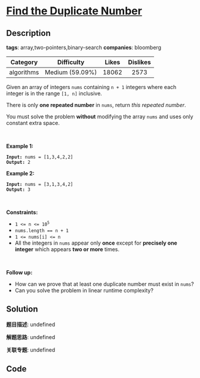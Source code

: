 # [Find the Duplicate Number](https://leetcode.com/problems/find-the-duplicate-number/description/)

## Description

**tags**: array,two-pointers,binary-search
**companies**: bloomberg

| Category | Difficulty | Likes | Dislikes |
| :------: | :--------: | :---: | :------: |
| algorithms | Medium (59.09%) | 18062 | 2573 |

<p>Given an array of integers <code>nums</code> containing&nbsp;<code>n + 1</code> integers where each integer is in the range <code>[1, n]</code> inclusive.</p>

<p>There is only <strong>one repeated number</strong> in <code>nums</code>, return <em>this&nbsp;repeated&nbsp;number</em>.</p>

<p>You must solve the problem <strong>without</strong> modifying the array <code>nums</code>&nbsp;and uses only constant extra space.</p>

<p>&nbsp;</p>
<p><strong class="example">Example 1:</strong></p>

<pre><code><strong>Input:</strong> nums = [1,3,4,2,2]
<strong>Output:</strong> 2</code></pre>

<p><strong class="example">Example 2:</strong></p>

<pre><code><strong>Input:</strong> nums = [3,1,3,4,2]
<strong>Output:</strong> 3</code></pre>

<p>&nbsp;</p>
<p><strong>Constraints:</strong></p>

<ul>
	<li><code>1 &lt;= n &lt;= 10<sup>5</sup></code></li>
	<li><code>nums.length == n + 1</code></li>
	<li><code>1 &lt;= nums[i] &lt;= n</code></li>
	<li>All the integers in <code>nums</code> appear only <strong>once</strong> except for <strong>precisely one integer</strong> which appears <strong>two or more</strong> times.</li>
</ul>

<p>&nbsp;</p>
<p><b>Follow up:</b></p>

<ul>
	<li>How can we prove that at least one duplicate number must exist in <code>nums</code>?</li>
	<li>Can you solve the problem in linear runtime complexity?</li>
</ul>



## Solution

**题目描述**: undefined

**解题思路**: undefined

**关联专题**: undefined

## Code